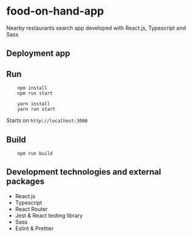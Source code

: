 # food-on-hand-app

Nearby restaurants search app developed with React.js, Typescript and Sass

## Deployment app

## Run

```
    npm install
    npm run start
```

```
    yarn install
    yarn run start
```

Starts on `http://localhost:3000`

## Build

```
    npm run build
```

## Development technologies and external packages

- React.js
- Typescript
- React Router
- Jest & React testing library
- Sass
- Eslint & Prettier 

